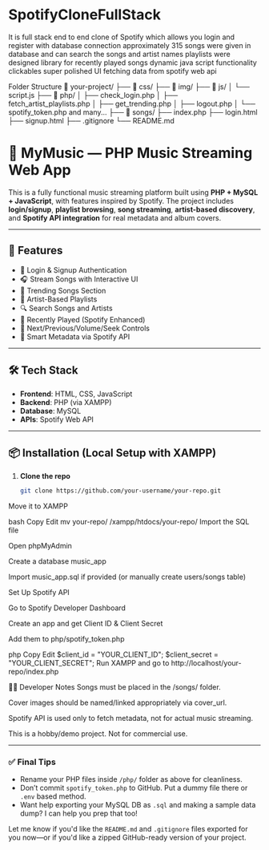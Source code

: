 # SpotifyCloneFullStack
It is full stack end to end clone of Spotify which allows you login and register with database connection approximately 315 songs were given in database and can search the songs and artist names playlists were designed library for recently played songs dynamic java script functionality clickables super polished UI fetching data from spotify web api

Folder Structure
📁 your-project/
├── 📁 css/
├── 📁 img/
├── 📁 js/
│   └── script.js
├── 📁 php/
│   ├── check_login.php
│   ├── fetch_artist_playlists.php
│   ├── get_trending.php
│   ├── logout.php
│   └── spotify_token.php and many...
├── 📁 songs/
├── index.php
├── login.html
├── signup.html
├── .gitignore
└── README.md

# 🎵 MyMusic — PHP Music Streaming Web App

This is a fully functional music streaming platform built using **PHP + MySQL + JavaScript**, with features inspired by Spotify. The project includes **login/signup**, **playlist browsing**, **song streaming**, **artist-based discovery**, and **Spotify API integration** for real metadata and album covers.

---

## 🚀 Features

- 🔐 Login & Signup Authentication
- 🎧 Stream Songs with Interactive UI
- 🌟 Trending Songs Section
- 🎨 Artist-Based Playlists
- 🔍 Search Songs and Artists
- 🎵 Recently Played (Spotify Enhanced)
- 🔁 Next/Previous/Volume/Seek Controls
- 🧠 Smart Metadata via Spotify API

---

## 🛠 Tech Stack

- **Frontend**: HTML, CSS, JavaScript
- **Backend**: PHP (via XAMPP)
- **Database**: MySQL
- **APIs**: Spotify Web API

---

## 📦 Installation (Local Setup with XAMPP)

1. **Clone the repo**
   ```bash
   git clone https://github.com/your-username/your-repo.git
Move it to XAMPP

bash
Copy
Edit
mv your-repo/ /xampp/htdocs/your-repo/
Import the SQL file

Open phpMyAdmin

Create a database music_app

Import music_app.sql if provided (or manually create users/songs table)

Set Up Spotify API

Go to Spotify Developer Dashboard

Create an app and get Client ID & Client Secret

Add them to php/spotify_token.php

php
Copy
Edit
$client_id = "YOUR_CLIENT_ID";
$client_secret = "YOUR_CLIENT_SECRET";
Run XAMPP and go to http://localhost/your-repo/index.php



🧑‍💻 Developer Notes
Songs must be placed in the /songs/ folder.

Cover images should be named/linked appropriately via cover_url.

Spotify API is used only to fetch metadata, not for actual music streaming.

This is a hobby/demo project. Not for commercial use.

---

### ✅ Final Tips

- Rename your PHP files inside `/php/` folder as above for cleanliness.
- Don’t commit `spotify_token.php` to GitHub. Put a dummy file there or `.env` based method.
- Want help exporting your MySQL DB as `.sql` and making a sample data dump? I can help you prep that too!

Let me know if you'd like the `README.md` and `.gitignore` files exported for you now—or if you'd like a zipped GitHub-ready version of your project.
